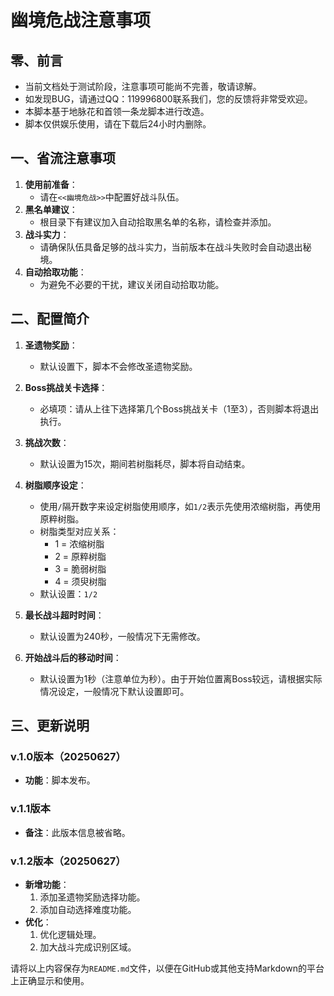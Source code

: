 # 幽境危战注意事项

## 零、前言

- 当前文档处于测试阶段，注意事项可能尚不完善，敬请谅解。
- 如发现BUG，请通过QQ：119996800联系我们，您的反馈将非常受欢迎。
- 本脚本基于地脉花和首领一条龙脚本进行改造。
- 脚本仅供娱乐使用，请在下载后24小时内删除。

## 一、省流注意事项

1. **使用前准备**：
   - 请在`<<幽境危战>>`中配置好战斗队伍。
2. **黑名单建议**：
   - 根目录下有建议加入自动拾取黑名单的名称，请检查并添加。
3. **战斗实力**：
   - 请确保队伍具备足够的战斗实力，当前版本在战斗失败时会自动退出秘境。
4. **自动拾取功能**：
   - 为避免不必要的干扰，建议关闭自动拾取功能。

## 二、配置简介

1. **圣遗物奖励**：
   - 默认设置下，脚本不会修改圣遗物奖励。

2. **Boss挑战关卡选择**：
   - 必填项：请从上往下选择第几个Boss挑战关卡（1至3），否则脚本将退出执行。

3. **挑战次数**：
   - 默认设置为15次，期间若树脂耗尽，脚本将自动结束。

4. **树脂顺序设定**：
   - 使用`/`隔开数字来设定树脂使用顺序，如`1/2`表示先使用浓缩树脂，再使用原粹树脂。
   - 树脂类型对应关系：
     - 1 = 浓缩树脂
     - 2 = 原粹树脂
     - 3 = 脆弱树脂
     - 4 = 须臾树脂
   - 默认设置：`1/2`

5. **最长战斗超时时间**：
   - 默认设置为240秒，一般情况下无需修改。

6. **开始战斗后的移动时间**：
   - 默认设置为1秒（注意单位为秒）。由于开始位置离Boss较远，请根据实际情况设定，一般情况下默认设置即可。

## 三、更新说明

### v.1.0版本（20250627）

- **功能**：脚本发布。

### v.1.1版本

- **备注**：此版本信息被省略。

### v.1.2版本（20250627）

- **新增功能**：
  1. 添加圣遗物奖励选择功能。
  2. 添加自动选择难度功能。
- **优化**：
  1. 优化逻辑处理。
  2. 加大战斗完成识别区域。

请将以上内容保存为`README.md`文件，以便在GitHub或其他支持Markdown的平台上正确显示和使用。